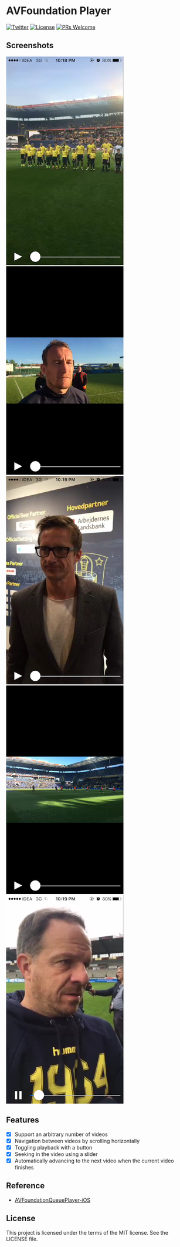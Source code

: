 # AVFoundation Player

[![Twitter](https://img.shields.io/badge/Twitter-%40naeemshaikh90-blue.svg)](https://twitter.com/naeemshaikh90)
[![License](http://img.shields.io/badge/license-MIT-green.svg)](/Licence)
[![PRs Welcome](https://img.shields.io/badge/PRs-welcome-brightgreen.svg)](http://makeapullrequest.com)

## Screenshots
![](/Screenshots/IMG_8926.png)
![](/Screenshots/IMG_8927.png)
![](/Screenshots/IMG_8928.png)
![](/Screenshots/IMG_8930.png)
![](/Screenshots/IMG_8931.png)

## Features
- [x] Support an arbitrary number of videos
- [x] Navigation between videos by scrolling horizontally
- [x] Toggling playback with a button
- [x] Seeking in the video using a slider
- [x] Automatically advancing to the next video when the current video finishes

## Reference
- [AVFoundationQueuePlayer-iOS](https://developer.apple.com/library/content/samplecode/AVFoundationQueuePlayer-iOS/Introduction/Intro.html)

## License
This project is licensed under the terms of the MIT license. See the LICENSE file.
